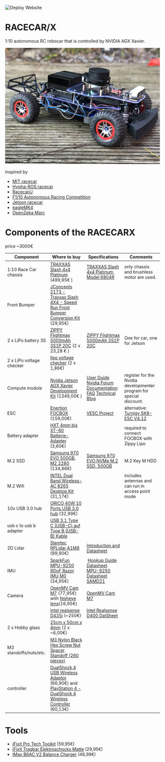 ![Deploy Website](https://github.com/MarkBroerkens/RACECARX/workflows/Deploy%20Website/badge.svg)

# RACECAR/X


1:10 autonomous RC robocar that is controlled by NVIDIA AGX Xavier.

![RACECAR/X](RACECARX.jpg)



Inspired by
* [MIT racecar](https://mit-racecar.github.io/)
* [Hypha-ROS racecar](https://github.com/Hypha-ROS/hypharos_racecar)
* [Racecar/J](https://racecarj.com/)
* [F1/10 Autonomous Racing Competition](http://f1tenth.org/)
* [Jetson racecar](https://www.jetsonhacks.com/category/robotics/jetson-racecar/)
* [eagleMK4](https://github.com/r7vme/eagleMK4)
* [OpenZeka Marc](https://github.com/openzeka/openzeka-marc-doc)


# Components of the RACECARX
price ~3000€

| Component | Where to buy | Specifications | Comments |
| --------- | ------------ | -------------- | -------- |
| 1:10 Race Car chassis | [TRAXXAS Slash 4x4 Platinum](http://mobil.rc-race-shop.de/item/5452583638303452) (499,95€ ) | [TRAXXAS Slash 4x4 Platinum, Model 6804R](https://traxxas.com/products/models/electric/6804Rslash4x4platinum?t=support) | only chassis and brushless motor are used.|
| Front Bumper | [JConcepts 2173 - Traxxas Slash 4X4 - Speed Run Front Bumper Conversion Kit](https://www.rc-race-shop.de/jconcepts/2173-slash-4x4-vorderer-rammer-umruestsatz) (29,95€) | | |
| 2 x LiPo battery 3S | [ZIPPY Flightmax 5000mAh 3S1P 20C](https://hobbyking.com/de_de/zippy-flightmax-5000mah-3s1p-20c.html) (2 x 23,28 €  ) | [ZIPPY Flightmax 5000mAh 3S1P 20C](https://hobbyking.com/de_de/zippy-flightmax-5000mah-3s1p-20c.html) | One for car, one for Jetson |
| 2 x LiPo voltage checker | [lipo voltage checker](https://hobbyking.com/de_de/hobbykingtm-lipo-voltage-checker-2s-8s.html) (2 x 1,86€)| |
| Compute module  | [Nvidia Jetson AGX Xavier Development Kit](https://developer.nvidia.com/embedded/buy/jetson-xavier-devkit) (1349,00€ ) | [User Guide](https://developer.download.nvidia.com/assets/embedded/secure/jetson/xavier/docs/jetson_agx_xavier_developer_kit_user_guide.pdf?w6FwPGkCOGk8zmp_TtxbrB3NlTQe9kdVe754dWbLbU_RVjNUNoRRqd41lYs033mXuYb3zYRBxpd2hchWrMdkXRWqkMgYo9I8DGAO5at5-wlfPvd2gKjvjbHEVQpHcmbL5-IhftVEo0Lqn10rXsUPy_jAqJsH-NmbfH_lUGC7367K1er-FVnDjCkQZ7xR6X_SX8EM3mclng) [Nvidia Forum](https://devtalk.nvidia.com/default/topic/1039020/jetson-agx-xavier/links-to-jetson-xavier-resources-amp-wiki/) [Documentation](https://developer.nvidia.com/embedded/downloads#?search=Jetson%20AGX%20Xavier) [FAQ](https://developer.nvidia.com/embedded/faq#xavier-faq) [Technical Blog](https://devblogs.nvidia.com/nvidia-jetson-agx-xavier-32-teraops-ai-robotics/?ncid=so-fac-mdjngxxrmllhml-69163)| register for the Nvidia developmenter program for special discount. |
| ESC | [Enertion FOCBOX](https://electricboardsolutions.com/products/enertion-focbox) (159,00€) | [VESC Project](https://vesc-project.com/documentation) | alternative: [Turnigy SK8-ESC V4.12](https://hobbyking.com/de_de/turnigy-sk8-esc-v4-12-for-electric-skateboard-conversion-w-bec.html)|
| Battery adapter | [HXT 4mm bis XT-60 Batterie-Adapter](https://hobbyking.com/de_de/hxt-4mm-to-xt-60-battery-adapter-2pcs-bag.html) (3,60€) | | required to connect FOCBOX with Zippy Lipo |
| M.2 SSD | [Samsung 970 EVO 500GB, M2 2280](https://www.amazon.de/dp/B07CGGP7SV/ref=pe_3044161_189395811_TE_SCE_dp_1) (134,86€) | [Samsung 970 EVO NVMe M.2 SSD, 500GB](https://www.samsung.com/de/memory-storage/970-evo-nvme-m-2-ssd/MZ-V7E500BW/) |  M.2 Key M HDD|
| M.2 Wifi | [INTEL Dual Band Wireless-AC 8265 Desktop Kit](https://www.amazon.de/dp/B077HKW5HK/ref=pe_3044161_189395811_TE_SCE_3p_dp_1) (31,17€) | | includes antennas and can run in access point mode |
| 10x USB 3.0 hub | [ORICO 40W 10 Ports USB 3.0 hub](https://www.amazon.de/gp/product/B075QZ88DM) (32,99€) | | |
| usb c to usb b adapter | [USB 3.1 Type C (USB-C) auf Type B (USB-B) Kable](https://www.amazon.de/gp/product/B00UXKTJE0) | | |
| 2D Lidar | [Slamtec RPLidar A1M8](https://www.exp-tech.de/sensoren/entfernungnaeherung/8946/rplidar-a1m8-360-degree-laser-scanner-kit-12m) (99,90€) | [Introduction and Datasheet](http://bucket.download.slamtec.com/e9e096e9d9f30205d665260abe2cfb0c2dd62efa/LD108_SLAMTEC_rplidar_datasheet_A1M8_v1.0_en.pdf) | |
| IMU | [SparkFun MPU-9250 9DoF Razor IMU M0](https://eckstein-shop.de/SparkFun-9DoF-Razor-IMU-M0-MPU-9250) (34,95€) | [Hookup Guide](https://learn.sparkfun.com/tutorials/9dof-razor-imu-m0-hookup-guide?_ga=1.59377581.1661814591.1474882863) [Datasheet MPU-9250](https://cdn.sparkfun.com/assets/learn_tutorials/5/5/0/MPU9250REV1.0.pdf) [Datasheet SAMD21](https://cdn.sparkfun.com/datasheets/Dev/Arduino/Boards/Atmel-42181-SAM-D21_Datasheet.pdf) | |
| Camera | [OpenMV Cam M7](https://www.mybotshop.de/OpenMV-Cam-M7) (77,95€) with [fesheye lens](https://www.mybotshop.de/OpenMV-Kameraobjektiv-Ultra-Wide-Angle-Objektiv)(16,95€) | [OpenMV Cam M7](https://openmv.io/products/openmv-cam-m7) | |
| | [Intel realsense D435i](https://click.intel.com/intel-realsense-depth-camera-d435i-imu.html) (~250€)| [Intel Realsense D400 DatSheet](https://www.intel.com/content/dam/support/us/en/documents/emerging-technologies/intel-realsense-technology/Intel-RealSense-D400-Series-Datasheet.pdf)| |
| 2 x Hobby glass | [25cm x 50cm x 4mm](https://www.hornbach.de/shop/Hobbyglas-4x250x500-mm-Glatt-klar/1477845/artikel.html?WT.mc_ag=41053541180&gclid=EAIaIQobChMImYKWxoXb3gIV67DtCh0h6gKkEAQYASABEgITS_D_BwE&WT.srch=1&WT.mc_id=DE_P_BS_AW_766103971) (2 x ~6,00€) | | |
| M3 standoffs/nuts/etc. | [M3 Nylon Black Hex Screw Nut Spacer Standoff (260 pieces)](https://www.amazon.de/gp/product/B01MFF5XIC) | | | 
| controller | [DualShock 4 USB Wireless Adaptor](https://www.amazon.de/gp/product/B01KHFIO82) (66,90€) and [PlayStation 4 - DualShock 4 Wireless Controller](https://www.amazon.de/gp/product/B01GVQUX3U) (60,13€) | | |


# Tools
* [iFixit Pro Tech Toolkit](https://www.amazon.de/gp/product/B01GF0KV6G) (59,95€)
* [iFixit Tragbar Elektroschocks Matte](https://www.amazon.de/gp/product/B01BLPBOS4) (29,95€)
* [IMax B6AC V2 Balance Charger](https://www.amazon.de/VINGO®ORIGINAL-Netzteil-Batterie-Balance-Ladegerät/dp/B01AXVI6YW/ref=sr_1_1?ie=UTF8&qid=1540673676&sr=8-1&keywords=IMAX+Balance+Charger) (48,99€)



